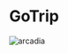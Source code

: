 # GoTrip

![arcadia](https://upload.wikimedia.org/wikipedia/commons/9/93/Bass_Harbor_Head_Light_Station_2016.jpg)
